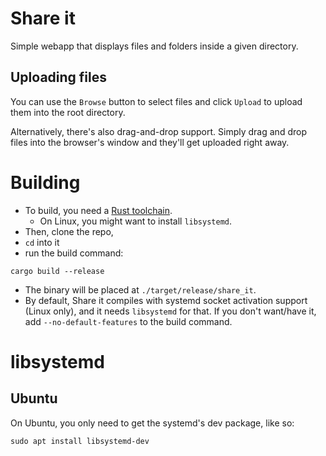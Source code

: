 # Share it

Simple webapp that displays files and folders inside a given directory.

## Uploading files

You can use the `Browse` button to select files and click `Upload` to upload them into the
root directory. 

Alternatively, there's also drag-and-drop support. Simply drag and drop files into the
browser's window and they'll get uploaded right away.

# Building

- To build, you need a [Rust toolchain](https://rustup.rs/). 
    - On Linux, you might want to install `libsystemd`.
- Then, clone the repo, 
- `cd` into it 
- run the build command:

```
cargo build --release
```

- The binary will be placed at `./target/release/share_it`.
- By default, Share it compiles with systemd socket activation support (Linux only), and it needs 
    `libsystemd` for that. If you don't want/have it, add `--no-default-features` to the build
    command.

# libsystemd

## Ubuntu

On Ubuntu, you only need to get the systemd's dev package, like so:

```
sudo apt install libsystemd-dev
```
